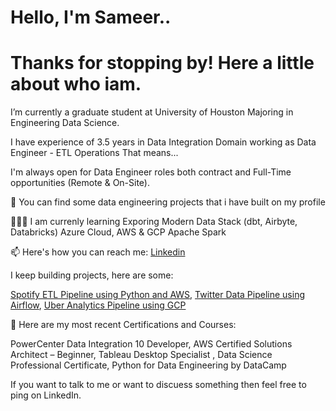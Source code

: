 # Hello, I'm Sameer.. 

# Thanks for stopping by! Here a little about who iam.

I’m currently a graduate student at University of Houston Majoring in Engineering Data Science. 

I have experience of 3.5 years in Data Integration Domain working as Data Engineer - ETL Operations That means...

I'm always open for Data Engineer roles both contract and Full-Time opportunities (Remote & On-Site).

🤘 You can find some data engineering projects that i have built on my profile

🧑🏻‍🏫 I am currenly learning
Exporing Modern Data Stack (dbt, Airbyte, Databricks)
Azure Cloud, AWS & GCP
Apache Spark 

📫 Here's how you can reach me: [Linkedin](https://www.linkedin.com/in/psameer-khan/)

I keep building projects, here are some:

[Spotify ETL Pipeline using Python and AWS](https://github.com/SameerPathaan/Spotify-ETL-Pipeline-using-AWS), [Twitter Data Pipeline using Airflow](https://github.com/SameerPathaan/Twitter-data-pipeline-using-airflow), [Uber Analytics Pipeline using GCP](https://github.com/SameerPathaan/Uber-ETL-pipeline-using-GCP)

📝 Here are my most recent Certifications and Courses:

PowerCenter Data Integration 10 Developer, AWS Certified Solutions Architect – Beginner, Tableau Desktop Specialist , Data Science Professional Certificate, Python for Data Engineering by DataCamp

If you want to talk to me or want to discuess something then feel free to ping on LinkedIn.
